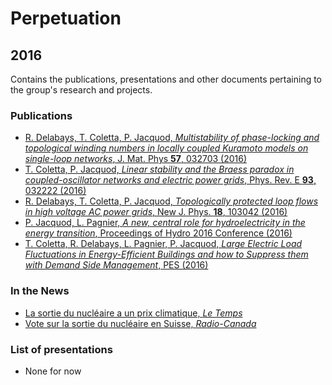 # Perpetuation

## 2016

Contains the publications, presentations and other documents pertaining to the group's research and projects.

### Publications

* [R. Delabays, T. Coletta, P. Jacquod, *Multistability of phase-locking and topological winding numbers in locally coupled Kuramoto models on single-loop networks*, J. Mat. Phys **57**, 032703 (2016)](https://github.com/GeeeHesso/Perpetuation/tree/master/2016/Papers/Multistability_of_phase-locking_and_topological_winding_numbers_in_locally_coupled_Kuramoto_models_on_single-loop_networks)
* [T. Coletta, P. Jacquod, *Linear stability and the Braess paradox in coupled-oscillator networks and electric power grids*, Phys. Rev. E **93**, 032222 (2016)](https://github.com/GeeeHesso/Perpetuation/tree/master/2016/Papers/Braess_Paradox)
* [R. Delabays, T. Coletta, P. Jacquod, *Topologically protected loop flows in high voltage AC power grids*, New J. Phys. **18**, 103042 (2016)](https://github.com/GeeeHesso/Perpetuation/tree/master/2016/Papers/Topological_Protection)
* [P. Jacquod, L. Pagnier, *A new, central role for hydroelectricity in the energy transition*, Proceedings of Hydro 2016 Conference (2016)](https://github.com/GeeeHesso/Perpetuation/tree/master/2016/Papers/A_New_Central_Role_for_Hydroelectricity_in_the_Energy_Transition)
* [T. Coletta, R. Delabays, L. Pagnier, P. Jacquod, *Large Electric Load Fluctuations in Energy-Efficient Buildings and how to Suppress them with Demand Side Management*, PES (2016)](https://github.com/GeeeHesso/Perpetuation/tree/master/2016/Papers/Demand_Side_Management)

### In the News

* [La sortie du nucléaire a un prix climatique, *Le Temps*](https://github.com/GeeeHesso/Perpetuation/tree/master/2016/In_the_News/La_sortie_du_nucleaire_a_un_prix_climatique)
* [Vote sur la sortie du nucléaire en Suisse, *Radio-Canada*](https://github.com/GeeeHesso/Perpetuation/tree/master/2016/In_the_News/RCANADA_Vote_sortie_nucleaire)

### List of presentations

* None for now
